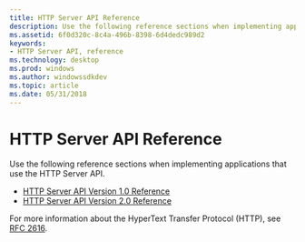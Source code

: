 ```yaml
---
title: HTTP Server API Reference
description: Use the following reference sections when implementing applications that use the HTTP Server API.
ms.assetid: 6f0d320c-8c4a-496b-8398-6d4dedc989d2
keywords:
- HTTP Server API, reference
ms.technology: desktop
ms.prod: windows
ms.author: windowssdkdev
ms.topic: article
ms.date: 05/31/2018
---
```


# HTTP Server API Reference

Use the following reference sections when implementing applications that use the HTTP Server API.

-   [HTTP Server API Version 1.0 Reference](http-server-api-version-1-0-reference.md)
-   [HTTP Server API Version 2.0 Reference](http-server-api-version-2-0-reference.md)

For more information about the HyperText Transfer Protocol (HTTP), see [RFC 2616](Http://go.microsoft.com/fwlink/p/?linkid=84048).

 

 




